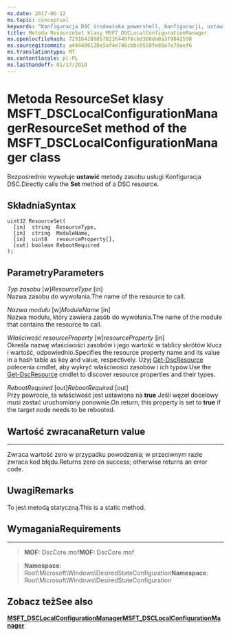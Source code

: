 ```yaml
---
ms.date: 2017-06-12
ms.topic: conceptual
keywords: "Konfiguracja DSC środowiska powershell, konfiguracji, ustawienia"
title: Metoda ResourceSet klasy MSFT_DSCLocalConfigurationManager
ms.openlocfilehash: 7291641098578226449f8cbd360da0a3f9842598
ms.sourcegitcommit: a444406120e5af4e746cbbc0558fe89a7e78aef6
ms.translationtype: MT
ms.contentlocale: pl-PL
ms.lasthandoff: 01/17/2018
---
```

# <a name="resourceset-method-of-the-msftdsclocalconfigurationmanager-class"></a><span data-ttu-id="62fbf-103">Metoda ResourceSet klasy MSFT_DSCLocalConfigurationManager</span><span class="sxs-lookup"><span data-stu-id="62fbf-103">ResourceSet method of the MSFT_DSCLocalConfigurationManager class</span></span>

<span data-ttu-id="62fbf-104">Bezpośrednio wywołuje **ustawić** metody zasobu usługi Konfiguracja DSC.</span><span class="sxs-lookup"><span data-stu-id="62fbf-104">Directly calls the **Set** method of a DSC resource.</span></span>

<a name="syntax"></a><span data-ttu-id="62fbf-105">Składnia</span><span class="sxs-lookup"><span data-stu-id="62fbf-105">Syntax</span></span>
------

```mof
uint32 ResourceSet(
  [in]  string  ResourceType,
  [in]  string  ModuleName,
  [in]  uint8   resourceProperty[],
  [out] boolean RebootRequired
);
```

<a name="parameters"></a><span data-ttu-id="62fbf-106">Parametry</span><span class="sxs-lookup"><span data-stu-id="62fbf-106">Parameters</span></span>
----------

<span data-ttu-id="62fbf-107">*Typ zasobu* \[w\]</span><span class="sxs-lookup"><span data-stu-id="62fbf-107">*ResourceType* \[in\]</span></span>  
<span data-ttu-id="62fbf-108">Nazwa zasobu do wywołania.</span><span class="sxs-lookup"><span data-stu-id="62fbf-108">The name of the resource to call.</span></span>

<span data-ttu-id="62fbf-109">*Nazwa modułu* \[w\]</span><span class="sxs-lookup"><span data-stu-id="62fbf-109">*ModuleName* \[in\]</span></span>  
<span data-ttu-id="62fbf-110">Nazwa modułu, który zawiera zasób do wywołania.</span><span class="sxs-lookup"><span data-stu-id="62fbf-110">The name of the module that contains the resource to call.</span></span>

<span data-ttu-id="62fbf-111">*Właściwość resourceProperty* \[w\]</span><span class="sxs-lookup"><span data-stu-id="62fbf-111">*resourceProperty* \[in\]</span></span>  
<span data-ttu-id="62fbf-112">Określa nazwę właściwości zasobów i jego wartość w tablicy skrótów klucz i wartość, odpowiednio.</span><span class="sxs-lookup"><span data-stu-id="62fbf-112">Specifies the resource property name and its value in a hash table as key and value, respectively.</span></span> <span data-ttu-id="62fbf-113">Użyj [Get-DscResource](https://technet.microsoft.com/en-us/library/dn521625.aspx) polecenia cmdlet, aby wykryć właściwości zasobów i ich typów.</span><span class="sxs-lookup"><span data-stu-id="62fbf-113">Use the [Get-DscResource](https://technet.microsoft.com/en-us/library/dn521625.aspx) cmdlet to discover resource properties and their types.</span></span>

<span data-ttu-id="62fbf-114">*RebootRequired* \[out\]</span><span class="sxs-lookup"><span data-stu-id="62fbf-114">*RebootRequired* \[out\]</span></span>  
<span data-ttu-id="62fbf-115">Przy powrocie, ta właściwość jest ustawiona na **true** Jeśli węzeł docelowy musi zostać uruchomiony ponownie.</span><span class="sxs-lookup"><span data-stu-id="62fbf-115">On return, this property is set to **true** if the target node needs to be rebooted.</span></span>

## <a name="return-value"></a><span data-ttu-id="62fbf-116">Wartość zwracana</span><span class="sxs-lookup"><span data-stu-id="62fbf-116">Return value</span></span>
------------

<span data-ttu-id="62fbf-117">Zwraca wartość zero w przypadku powodzenia; w przeciwnym razie zwraca kod błędu.</span><span class="sxs-lookup"><span data-stu-id="62fbf-117">Returns zero on success; otherwise returns an error code.</span></span>

## <a name="remarks"></a><span data-ttu-id="62fbf-118">Uwagi</span><span class="sxs-lookup"><span data-stu-id="62fbf-118">Remarks</span></span>

<span data-ttu-id="62fbf-119">To jest metodą statyczną.</span><span class="sxs-lookup"><span data-stu-id="62fbf-119">This is a static method.</span></span>

## <a name="requirements"></a><span data-ttu-id="62fbf-120">Wymagania</span><span class="sxs-lookup"><span data-stu-id="62fbf-120">Requirements</span></span>
------------
><span data-ttu-id="62fbf-121">**MOF:** DscCore.mof</span><span class="sxs-lookup"><span data-stu-id="62fbf-121">**MOF:** DscCore.mof</span></span>

><span data-ttu-id="62fbf-122">**Namespace**: Root\Microsoft\Windows\DesiredStateConfiguration</span><span class="sxs-lookup"><span data-stu-id="62fbf-122">**Namespace**: Root\Microsoft\Windows\DesiredStateConfiguration</span></span>


## <a name="see-also"></a><span data-ttu-id="62fbf-123">Zobacz też</span><span class="sxs-lookup"><span data-stu-id="62fbf-123">See also</span></span>


[<span data-ttu-id="62fbf-124">**MSFT_DSCLocalConfigurationManager**</span><span class="sxs-lookup"><span data-stu-id="62fbf-124">**MSFT_DSCLocalConfigurationManager**</span></span>](msft-dsclocalconfigurationmanager.md)

 

 



